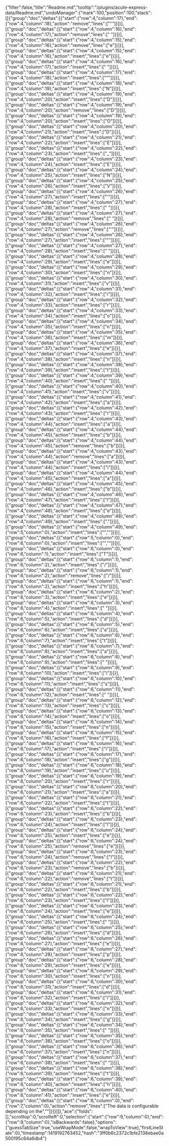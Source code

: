 {"filter":false,"title":"Readme.md","tooltip":"/plugins/acute-express-data/Readme.md","undoManager":{"mark":100,"position":100,"stack":[[{"group":"doc","deltas":[{"start":{"row":4,"column":17},"end":{"row":4,"column":18},"action":"remove","lines":["\""]}]}],[{"group":"doc","deltas":[{"start":{"row":4,"column":16},"end":{"row":4,"column":17},"action":"remove","lines":[" "]}]}],[{"group":"doc","deltas":[{"start":{"row":4,"column":15},"end":{"row":4,"column":16},"action":"remove","lines":["e"]}]}],[{"group":"doc","deltas":[{"start":{"row":4,"column":15},"end":{"row":4,"column":16},"action":"insert","lines":["e"]}]}],[{"group":"doc","deltas":[{"start":{"row":4,"column":16},"end":{"row":4,"column":17},"action":"insert","lines":[" "]}]}],[{"group":"doc","deltas":[{"start":{"row":4,"column":17},"end":{"row":4,"column":18},"action":"insert","lines":["\""]}]}],[{"group":"doc","deltas":[{"start":{"row":4,"column":18},"end":{"row":4,"column":19},"action":"insert","lines":["N"]}]}],[{"group":"doc","deltas":[{"start":{"row":4,"column":19},"end":{"row":4,"column":20},"action":"insert","lines":["D"]}]}],[{"group":"doc","deltas":[{"start":{"row":4,"column":19},"end":{"row":4,"column":20},"action":"remove","lines":["D"]}]}],[{"group":"doc","deltas":[{"start":{"row":4,"column":19},"end":{"row":4,"column":20},"action":"insert","lines":["O"]}]}],[{"group":"doc","deltas":[{"start":{"row":4,"column":20},"end":{"row":4,"column":21},"action":"insert","lines":["D"]}]}],[{"group":"doc","deltas":[{"start":{"row":4,"column":21},"end":{"row":4,"column":22},"action":"insert","lines":["E"]}]}],[{"group":"doc","deltas":[{"start":{"row":4,"column":22},"end":{"row":4,"column":23},"action":"insert","lines":["_"]}]}],[{"group":"doc","deltas":[{"start":{"row":4,"column":23},"end":{"row":4,"column":24},"action":"insert","lines":["E"]}]}],[{"group":"doc","deltas":[{"start":{"row":4,"column":24},"end":{"row":4,"column":25},"action":"insert","lines":["N"]}]}],[{"group":"doc","deltas":[{"start":{"row":4,"column":25},"end":{"row":4,"column":26},"action":"insert","lines":["V"]}]}],[{"group":"doc","deltas":[{"start":{"row":4,"column":26},"end":{"row":4,"column":27},"action":"insert","lines":["'"]}]}],[{"group":"doc","deltas":[{"start":{"row":4,"column":27},"end":{"row":4,"column":28},"action":"insert","lines":[" "]}]}],[{"group":"doc","deltas":[{"start":{"row":4,"column":27},"end":{"row":4,"column":28},"action":"remove","lines":[" "]}]}],[{"group":"doc","deltas":[{"start":{"row":4,"column":26},"end":{"row":4,"column":27},"action":"remove","lines":["'"]}]}],[{"group":"doc","deltas":[{"start":{"row":4,"column":26},"end":{"row":4,"column":27},"action":"insert","lines":["\""]}]}],[{"group":"doc","deltas":[{"start":{"row":4,"column":27},"end":{"row":4,"column":28},"action":"insert","lines":[" "]}]}],[{"group":"doc","deltas":[{"start":{"row":4,"column":28},"end":{"row":4,"column":29},"action":"insert","lines":["e"]}]}],[{"group":"doc","deltas":[{"start":{"row":4,"column":29},"end":{"row":4,"column":30},"action":"insert","lines":["n"]}]}],[{"group":"doc","deltas":[{"start":{"row":4,"column":30},"end":{"row":4,"column":31},"action":"insert","lines":["v"]}]}],[{"group":"doc","deltas":[{"start":{"row":4,"column":31},"end":{"row":4,"column":32},"action":"insert","lines":["i"]}]}],[{"group":"doc","deltas":[{"start":{"row":4,"column":32},"end":{"row":4,"column":33},"action":"insert","lines":["r"]}]}],[{"group":"doc","deltas":[{"start":{"row":4,"column":33},"end":{"row":4,"column":34},"action":"insert","lines":["o"]}]}],[{"group":"doc","deltas":[{"start":{"row":4,"column":34},"end":{"row":4,"column":35},"action":"insert","lines":["n"]}]}],[{"group":"doc","deltas":[{"start":{"row":4,"column":35},"end":{"row":4,"column":36},"action":"insert","lines":["m"]}]}],[{"group":"doc","deltas":[{"start":{"row":4,"column":36},"end":{"row":4,"column":37},"action":"insert","lines":["e"]}]}],[{"group":"doc","deltas":[{"start":{"row":4,"column":37},"end":{"row":4,"column":38},"action":"insert","lines":["n"]}]}],[{"group":"doc","deltas":[{"start":{"row":4,"column":38},"end":{"row":4,"column":39},"action":"insert","lines":["t"]}]}],[{"group":"doc","deltas":[{"start":{"row":4,"column":39},"end":{"row":4,"column":40},"action":"insert","lines":[" "]}]}],[{"group":"doc","deltas":[{"start":{"row":4,"column":40},"end":{"row":4,"column":41},"action":"insert","lines":["v"]}]}],[{"group":"doc","deltas":[{"start":{"row":4,"column":41},"end":{"row":4,"column":42},"action":"insert","lines":["a"]}]}],[{"group":"doc","deltas":[{"start":{"row":4,"column":42},"end":{"row":4,"column":43},"action":"insert","lines":["r"]}]}],[{"group":"doc","deltas":[{"start":{"row":4,"column":43},"end":{"row":4,"column":44},"action":"insert","lines":["a"]}]}],[{"group":"doc","deltas":[{"start":{"row":4,"column":44},"end":{"row":4,"column":45},"action":"insert","lines":["b"]}]}],[{"group":"doc","deltas":[{"start":{"row":4,"column":44},"end":{"row":4,"column":45},"action":"remove","lines":["b"]}]}],[{"group":"doc","deltas":[{"start":{"row":4,"column":43},"end":{"row":4,"column":44},"action":"remove","lines":["a"]}]}],[{"group":"doc","deltas":[{"start":{"row":4,"column":43},"end":{"row":4,"column":44},"action":"insert","lines":["i"]}]}],[{"group":"doc","deltas":[{"start":{"row":4,"column":44},"end":{"row":4,"column":45},"action":"insert","lines":["a"]}]}],[{"group":"doc","deltas":[{"start":{"row":4,"column":45},"end":{"row":4,"column":46},"action":"insert","lines":["b"]}]}],[{"group":"doc","deltas":[{"start":{"row":4,"column":46},"end":{"row":4,"column":47},"action":"insert","lines":["l"]}]}],[{"group":"doc","deltas":[{"start":{"row":4,"column":47},"end":{"row":4,"column":48},"action":"insert","lines":["e"]}]}],[{"group":"doc","deltas":[{"start":{"row":4,"column":48},"end":{"row":4,"column":49},"action":"insert","lines":["."]}]}],[{"group":"doc","deltas":[{"start":{"row":4,"column":49},"end":{"row":5,"column":0},"action":"insert","lines":["",""]}]}],[{"group":"doc","deltas":[{"start":{"row":5,"column":0},"end":{"row":6,"column":0},"action":"insert","lines":["",""]}]}],[{"group":"doc","deltas":[{"start":{"row":6,"column":0},"end":{"row":6,"column":1},"action":"insert","lines":["T"]}]}],[{"group":"doc","deltas":[{"start":{"row":6,"column":1},"end":{"row":6,"column":2},"action":"insert","lines":["/"]}]}],[{"group":"doc","deltas":[{"start":{"row":6,"column":1},"end":{"row":6,"column":2},"action":"remove","lines":["/"]}]}],[{"group":"doc","deltas":[{"start":{"row":6,"column":1},"end":{"row":6,"column":2},"action":"insert","lines":["h"]}]}],[{"group":"doc","deltas":[{"start":{"row":6,"column":2},"end":{"row":6,"column":3},"action":"insert","lines":["e"]}]}],[{"group":"doc","deltas":[{"start":{"row":6,"column":3},"end":{"row":6,"column":4},"action":"insert","lines":[" "]}]}],[{"group":"doc","deltas":[{"start":{"row":6,"column":4},"end":{"row":6,"column":5},"action":"insert","lines":["d"]}]}],[{"group":"doc","deltas":[{"start":{"row":6,"column":5},"end":{"row":6,"column":6},"action":"insert","lines":["a"]}]}],[{"group":"doc","deltas":[{"start":{"row":6,"column":6},"end":{"row":6,"column":7},"action":"insert","lines":["t"]}]}],[{"group":"doc","deltas":[{"start":{"row":6,"column":7},"end":{"row":6,"column":8},"action":"insert","lines":["a"]}]}],[{"group":"doc","deltas":[{"start":{"row":6,"column":8},"end":{"row":6,"column":9},"action":"insert","lines":[" "]}]}],[{"group":"doc","deltas":[{"start":{"row":6,"column":9},"end":{"row":6,"column":10},"action":"insert","lines":["i"]}]}],[{"group":"doc","deltas":[{"start":{"row":6,"column":10},"end":{"row":6,"column":11},"action":"insert","lines":["s"]}]}],[{"group":"doc","deltas":[{"start":{"row":6,"column":11},"end":{"row":6,"column":12},"action":"insert","lines":[" "]}]}],[{"group":"doc","deltas":[{"start":{"row":6,"column":12},"end":{"row":6,"column":13},"action":"insert","lines":["c"]}]}],[{"group":"doc","deltas":[{"start":{"row":6,"column":13},"end":{"row":6,"column":14},"action":"insert","lines":["o"]}]}],[{"group":"doc","deltas":[{"start":{"row":6,"column":14},"end":{"row":6,"column":15},"action":"insert","lines":["n"]}]}],[{"group":"doc","deltas":[{"start":{"row":6,"column":15},"end":{"row":6,"column":16},"action":"insert","lines":["f"]}]}],[{"group":"doc","deltas":[{"start":{"row":6,"column":16},"end":{"row":6,"column":17},"action":"insert","lines":["i"]}]}],[{"group":"doc","deltas":[{"start":{"row":6,"column":17},"end":{"row":6,"column":18},"action":"insert","lines":["g"]}]}],[{"group":"doc","deltas":[{"start":{"row":6,"column":18},"end":{"row":6,"column":19},"action":"insert","lines":["u"]}]}],[{"group":"doc","deltas":[{"start":{"row":6,"column":19},"end":{"row":6,"column":20},"action":"insert","lines":["r"]}]}],[{"group":"doc","deltas":[{"start":{"row":6,"column":20},"end":{"row":6,"column":21},"action":"insert","lines":["a"]}]}],[{"group":"doc","deltas":[{"start":{"row":6,"column":21},"end":{"row":6,"column":22},"action":"insert","lines":["t"]}]}],[{"group":"doc","deltas":[{"start":{"row":6,"column":22},"end":{"row":6,"column":23},"action":"insert","lines":["b"]}]}],[{"group":"doc","deltas":[{"start":{"row":6,"column":23},"end":{"row":6,"column":24},"action":"insert","lines":["l"]}]}],[{"group":"doc","deltas":[{"start":{"row":6,"column":24},"end":{"row":6,"column":25},"action":"insert","lines":["e"]}]}],[{"group":"doc","deltas":[{"start":{"row":6,"column":24},"end":{"row":6,"column":25},"action":"remove","lines":["e"]}]}],[{"group":"doc","deltas":[{"start":{"row":6,"column":23},"end":{"row":6,"column":24},"action":"remove","lines":["l"]}]}],[{"group":"doc","deltas":[{"start":{"row":6,"column":22},"end":{"row":6,"column":23},"action":"remove","lines":["b"]}]}],[{"group":"doc","deltas":[{"start":{"row":6,"column":21},"end":{"row":6,"column":22},"action":"remove","lines":["t"]}]}],[{"group":"doc","deltas":[{"start":{"row":6,"column":21},"end":{"row":6,"column":22},"action":"insert","lines":["b"]}]}],[{"group":"doc","deltas":[{"start":{"row":6,"column":22},"end":{"row":6,"column":23},"action":"insert","lines":["l"]}]}],[{"group":"doc","deltas":[{"start":{"row":6,"column":23},"end":{"row":6,"column":24},"action":"insert","lines":["e"]}]}],[{"group":"doc","deltas":[{"start":{"row":6,"column":24},"end":{"row":6,"column":25},"action":"insert","lines":[" "]}]}],[{"group":"doc","deltas":[{"start":{"row":6,"column":25},"end":{"row":6,"column":26},"action":"insert","lines":["d"]}]}],[{"group":"doc","deltas":[{"start":{"row":6,"column":26},"end":{"row":6,"column":27},"action":"insert","lines":["e"]}]}],[{"group":"doc","deltas":[{"start":{"row":6,"column":27},"end":{"row":6,"column":28},"action":"insert","lines":["p"]}]}],[{"group":"doc","deltas":[{"start":{"row":6,"column":28},"end":{"row":6,"column":29},"action":"insert","lines":["e"]}]}],[{"group":"doc","deltas":[{"start":{"row":6,"column":29},"end":{"row":6,"column":30},"action":"insert","lines":["n"]}]}],[{"group":"doc","deltas":[{"start":{"row":6,"column":30},"end":{"row":6,"column":31},"action":"insert","lines":["d"]}]}],[{"group":"doc","deltas":[{"start":{"row":6,"column":31},"end":{"row":6,"column":32},"action":"insert","lines":["i"]}]}],[{"group":"doc","deltas":[{"start":{"row":6,"column":32},"end":{"row":6,"column":33},"action":"insert","lines":["n"]}]}],[{"group":"doc","deltas":[{"start":{"row":6,"column":33},"end":{"row":6,"column":34},"action":"insert","lines":["g"]}]}],[{"group":"doc","deltas":[{"start":{"row":6,"column":34},"end":{"row":6,"column":35},"action":"insert","lines":[" "]}]}],[{"group":"doc","deltas":[{"start":{"row":6,"column":35},"end":{"row":6,"column":36},"action":"insert","lines":["o"]}]}],[{"group":"doc","deltas":[{"start":{"row":6,"column":36},"end":{"row":6,"column":37},"action":"insert","lines":["n"]}]}],[{"group":"doc","deltas":[{"start":{"row":6,"column":37},"end":{"row":6,"column":38},"action":"insert","lines":[" "]}]}],[{"group":"doc","deltas":[{"start":{"row":6,"column":38},"end":{"row":6,"column":39},"action":"insert","lines":["t"]}]}],[{"group":"doc","deltas":[{"start":{"row":6,"column":39},"end":{"row":6,"column":40},"action":"insert","lines":["h"]}]}],[{"group":"doc","deltas":[{"start":{"row":6,"column":40},"end":{"row":6,"column":41},"action":"insert","lines":["e"]}]}],[{"group":"doc","deltas":[{"start":{"row":6,"column":0},"end":{"row":7,"column":0},"action":"remove","lines":["The data is configurable depending on the",""]}]}]]},"ace":{"folds":[],"scrolltop":0,"scrollleft":0,"selection":{"start":{"row":9,"column":0},"end":{"row":9,"column":0},"isBackwards":false},"options":{"guessTabSize":true,"useWrapMode":false,"wrapToView":true},"firstLineState":0},"timestamp":1419192763452,"hash":"3ff0b6c2372c1bfe2138ebae0a500195c64a6db4"}